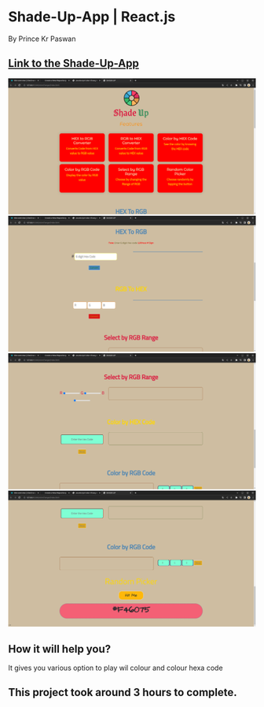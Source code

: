 # Shade-Up-App | React.js

By Prince Kr Paswan

## [Link to the Shade-Up-App](https://shade-up-prince.netlify.app/)


![Completed Website](./s1.png)
![](./s2.png)
![](./s3.png)
![](./s4.png)




## How it will help you?

It gives you various option to play 
wil colour and colour hexa code 

## This project took around 3 hours to complete.